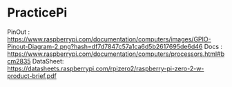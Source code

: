 # PracticePi
PinOut   : https://www.raspberrypi.com/documentation/computers/images/GPIO-Pinout-Diagram-2.png?hash=df7d7847c57a1ca6d5b2617695de6d46
Docs     : https://www.raspberrypi.com/documentation/computers/processors.html#bcm2835
DataSheet: https://datasheets.raspberrypi.com/rpizero2/raspberry-pi-zero-2-w-product-brief.pdf
